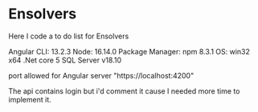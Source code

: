 # Ensolvers
Here I code a to do list for Ensolvers

Angular CLI: 13.2.3
Node: 16.14.0
Package Manager: npm 8.3.1
OS: win32 x64
.Net core 5 
SQL Server v18.10

port allowed for Angular server "https://localhost:4200"

The api contains login but i'd comment it cause I needed more time to implement it.
